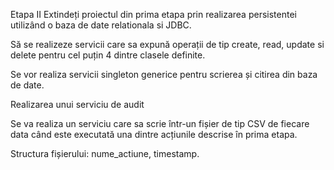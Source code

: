 Etapa II
Extindeți proiectul din prima etapa prin realizarea persistentei utilizând o baza de date relationala si JDBC.


Să se realizeze servicii care sa expună operații de tip create, read, update si delete pentru cel puțin 4 dintre clasele definite.


Se vor realiza servicii singleton generice pentru scrierea și citirea din baza de date.


Realizarea unui serviciu de audit


Se va realiza un serviciu care sa scrie într-un fișier de tip CSV de fiecare data când este executată una dintre acțiunile descrise în prima etapa.


Structura fișierului: nume_actiune, timestamp.
